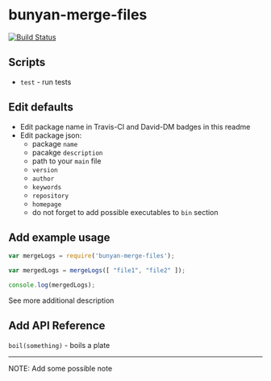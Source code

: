 # bunyan-merge-files

[![Build Status](https://travis-ci.org/coyotebringsfire/bunyan-merge-files.png)](https://travis-ci.org/coyotebringsfire/bunyan-merge-files)

## Scripts

- `test` - run tests

## Edit defaults

- Edit package name in Travis-CI and David-DM badges in this readme
- Edit package json:
	- package `name`
	- pacakge `description`
	- path to your `main` file
	- `version`
	- `author`
	- `keywords`
	- `repository`
	- `homepage`
	- do not forget to add possible executables to `bin` section

## Add example usage 

```javascript
var mergeLogs = require('bunyan-merge-files');

var mergedLogs = mergeLogs([ "file1", "file2" ]);

console.log(mergedLogs);
```

See more additional description

## Add API Reference

`boil(something)` - boils a plate

- - - 

NOTE: Add some possible note
